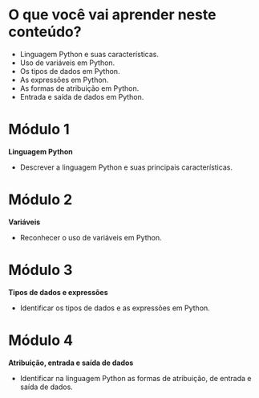 # O que você vai aprender neste conteúdo?

- Linguagem Python e suas características.
- Uso de variáveis em Python.
- Os tipos de dados em Python.
- As expressões em Python.
- As formas de atribuição em Python.
- Entrada e saída de dados em Python.

# Módulo 1

**Linguagem Python**
* Descrever a linguagem Python e suas principais características.

# Módulo 2

**Variáveis**
- Reconhecer o uso de variáveis em Python.

# Módulo 3

**Tipos de dados e expressões**
- Identificar os tipos de dados e as expressões em Python.

# Módulo 4

**Atribuição, entrada e saída de dados**
- Identificar na linguagem Python as formas de atribuição, de entrada e saída de dados.

